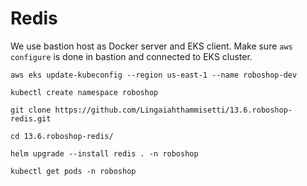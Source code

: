 # Redis

We use bastion host as Docker server and EKS client.
Make sure `aws configure` is done in bastion and connected to EKS cluster.

```
aws eks update-kubeconfig --region us-east-1 --name roboshop-dev
```
```
kubectl create namespace roboshop
```

```
git clone https://github.com/Lingaiahthammisetti/13.6.roboshop-redis.git
```

```
cd 13.6.roboshop-redis/
```

```
helm upgrade --install redis . -n roboshop
```

```
kubectl get pods -n roboshop
```

